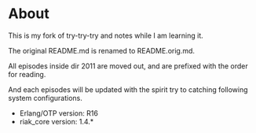 About
=====

This is my fork of try-try-try and notes while I am learning it.

The original README.md is renamed to README.orig.md.

All episodes inside dir 2011 are moved out, and are prefixed with the order for reading.

And each episodes will be updated with the spirit try to catching following system configurations.

* Erlang/OTP version: R16
* riak_core version: 1.4.*
